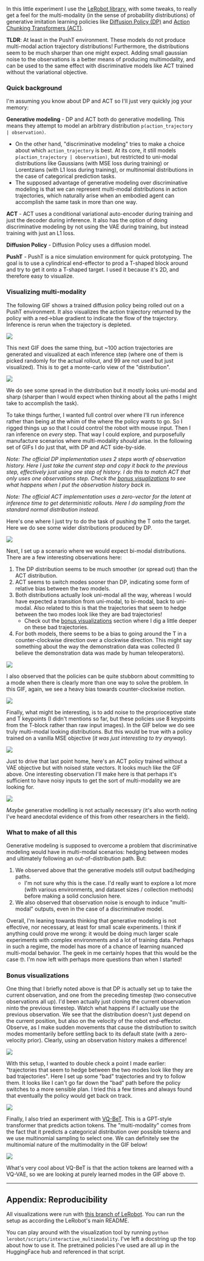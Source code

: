 In this little experiment I use the [LeRobot library](https://huggingface.co/lerobot), with some tweaks, to really get a feel for the multi-modality (in the sense of probability distributions) of generative imitation learning policies like [Diffusion Policy (DP)](https://arxiv.org/abs/2303.04137) and [Action Chunking Transformers (ACT)](https://arxiv.org/abs/2304.13705).

**TLDR**: At least in the PushT environment. These models do not produce multi-modal action trajectory distributions! Furthermore, the distributions seem to be much sharper than one might expect. Adding small gaussian noise to the observations is a better means of producing multimodality, and can be used to the same effect with discriminative models like ACT trained without the variational objective.

### Quick background

I'm assuming you know about DP and ACT so I'll just very quickly jog your memory:

**Generative modeling** - DP and ACT both do generative modelling. This means they attempt to model an arbitrary distribution `p(action_trajectory | observation)`. 
- On the other hand, "discriminative modeling" tries to make a choice about which `action_trajectory` is best. At its core, it still models `p(action_trajectory | observation)`, but restricted to uni-modal distributions like Gaussians (with MSE loss during training) or Lorentzians (with L1 loss during training), or multinomial distributions in the case of categorical prediction tasks.  
- The supposed advantage of generative modeling over discriminative modeling is that we can represent multi-modal distributions in action trajectories, which naturally arise when an embodied agent can accomplish the same task in more than one way.

**ACT** - ACT uses a conditional variational auto-encoder during training and just the decoder during inference. It also has the option of doing discriminative modeling by not using the VAE during training, but instead training with just an L1 loss.

**Diffusion Policy** - Diffusion Policy uses a diffusion model.

**PushT** - PushT is a nice simulation environment for quick prototyping. The goal is to use a cylindrical end-effector to prod a T-shaped block around and try to get it onto a T-shaped target. I used it because it's 2D, and therefore easy to visualize.

### Visualizing multi-modality

The following GIF shows a trained diffusion policy being rolled out on a PushT environment. It also visualizes the action trajectory returned by the policy with a red->blue gradient to indicate the flow of the trajectory. Inference is rerun when the trajectory is depleted.

![](.images/multimodal_m1.gif)

This next GIF does the same thing, but ~100 action trajectories are generated and visualized at each inference step (where one of them is picked randomly for the actual rollout, and 99 are not used but just visualized). This is to get a monte-carlo view of the "distribution".

![](.images/multimodal_0.gif)

We do see some spread in the distribution but it mostly looks uni-modal and sharp (sharper than I would expect when thinking about all the paths I might take to accomplish the task).

To take things further, I wanted full control over where I'll run inference rather than being at the whim of the where the policy wants to go. So I rigged things up so that I could control the robot with mouse input. Then I ran inference on _every_ step. That way I could explore, and purposefully manufacture scenarios where multi-modality _should_ arise. In the following set of GIFs I do just that, with DP and ACT side-by-side.

*Note: The official DP implementation uses 2 steps worth of observation history. Here I just take the current step and copy it back to the previous step, effectively just using one step of history. I do this to match ACT that only uses one observations step. Check the [bonus visualizations](#bonus-visualizations) to see what happens when I put the observation history back in.*

*Note: The official ACT implementation uses a zero-vector for the latent at inference time to get deterministic rollouts. Here I do sampling from the standard normal distribution instead.*

Here's one where I just try to do the task of pushing the T onto the target. Here we do see some wider distributions produced by DP.

![](.images/multimodal_1.gif)

Next, I set up a scenario where we would expect bi-modal distributions. There are a few interesting observations here:
1. The DP distribution seems to be much smoother (or spread out) than the ACT distribution.
2. ACT seems to switch modes sooner than DP, indicating some form of relative bias between the two models.
3. Both distributions actually look uni-modal all the way, whereas I would have expected a transition from uni-modal, to bi-modal, back to uni-modal. Also related to this is that the trajectories that seem to hedge between the two modes look like they are bad trajectories!
   - Check out the [bonus visualizations](#bonus-visualizations) section where I dig a little deeper on these bad trajectories.
4. For both models, there seems to be a bias to going around the T in a counter-clockwise direction over a clockwise direction. This might say something about the way the demonstration data was collected (I believe the demonstration data was made by human teleoperators).

![](.images/multimodal_2.gif)

I also observed that the policies can be quite stubborn about committing to a mode when there is clearly more than one way to solve the problem. In this GIF, again, we see a heavy bias towards counter-clockwise motion.

![](.images/multimodal_3.gif)

Finally, what might be interesting, is to add noise to the proprioceptive state and T keypoints (I didn't mentions so far, but these policies use 8 keypoints from the T-block rather than raw input images). In the GIF below we do see truly multi-modal looking distributions. But this would be true with a policy trained on a vanilla MSE objective (_it was just interesting to try anyway_).

![](.images/multimodal_7.gif)

Just to drive that last point home, here's an ACT policy trained without a VAE objective but with noised state vectors. It looks much like the GIF above. One interesting observation I'll make here is that perhaps it's sufficient to have noisy inputs to get the sort of multi-modality we are looking for.

![](.images/multimodal_8.gif)

_Maybe_ generative modelling is not actually necessary (it's also worth noting I've heard anecdotal evidence of this from other researchers in the field).

### What to make of all this

Generative modeling is supposed to overcome a problem that discriminative modeling would have in multi-modal scenarios: hedging between modes and ultimately following an out-of-distribution path. But:
1. We observed above that the generative models still output bad/hedging paths.
    - I'm not sure why this is the case. I'd really want to explore a lot more (with various environments, and dataset sizes / collection methods) before making a solid conclusion here.
2. We also observed that observation noise is enough to induce "multi-modal" outputs, even in the case of a discriminative model.


Overall, I'm leaning towards thinking that generative modeling is not effective, nor necessary, at least for small scale experiments. I think if anything could prove me wrong: it would be doing much larger scale experiments with complex environments and a lot of training data. Perhaps in such a regime, the model has more of a chance of learning nuanced multi-modal behavior. The geek in me certainly hopes that this would be the case 🤓. I'm now left with perhaps more questions than when I started!

### Bonus visualizations

One thing that I briefly noted above is that DP is actually set up to take the current observation, and one from the preceding timestep (two consecutive observations all up). I'd been actually just cloning the current observation ninto the previous timestep. Watch what happens if I actually use the previous observation. We see that the distribution doesn't just depend on the current position, but also on the velocity of the robot end-effector. Observe, as I make sudden movements that cause the distribution to switch modes momentarily before settling back to its default state (with a zero-velocity prior). Clearly, using an observation history makes a difference!

![](.images/multimodal_4.gif)

With this setup, I wanted to double check a point I made earlier: "trajectories that seem to hedge between the two modes look like they are bad trajectories". Here I set up some "bad" trajectories and try to follow them. It looks like I can't go far down the "bad" path before the policy switches to a more sensible plan. I tried this a few times and always found that eventually the policy would get back on track.

![](.images/multimodal_5.gif)

Finally, I also tried an experiment with [VQ-BeT](https://sjlee.cc/vq-bet/simulated_index.html). This is a GPT-style transformer that predicts action tokens. The "multi-modality" comes from the fact that it predicts a categorical distribution over possible tokens and we use multinomial sampling to select one. We can definitely see the multinomial nature of the multimodality in the GIF below! 

![](.images/vqbet_multimodal.gif)

What's very cool about VQ-BeT is that the action tokens are learned with a VQ-VAE, so we are looking at purely learned modes in the GIF above 🤓.

---

## Appendix: Reproducibility

All visualizations were run with [this branch of LeRobot](https://github.com/alexander-soare/lerobot/tree/experiment_multimodal_actions). You can run the setup as according the LeRobot's main README.

You can play around with the visualization tool by running `python lerobot/scripts/interactive_multimodality`. I've left a docstring up the top about how to use it. The pretrained policies I've used are all up in the HuggingFace hub and referenced in that script.